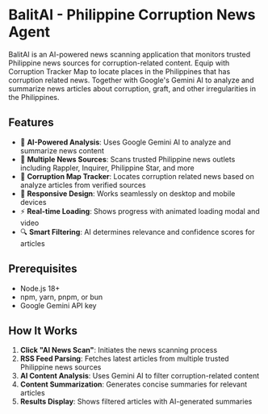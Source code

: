 # BalitAI - Philippine Corruption News Agent

BalitAI is an AI-powered news scanning application that monitors trusted Philippine news sources for corruption-related content. Equip with Corruption Tracker Map to locate places in the Philippines that 
has corruption related news. Together with Google's Gemini AI to analyze and summarize news articles about corruption, graft, and other irregularities in the Philippines.

## Features

- 🤖 **AI-Powered Analysis**: Uses Google Gemini AI to analyze and summarize news content
- 📰 **Multiple News Sources**: Scans trusted Philippine news outlets including Rappler, Inquirer, Philippine Star, and more
- 📍 **Corruption Map Tracker**: Locates corruption related news based on analyze articles from verified sources
- 📱 **Responsive Design**: Works seamlessly on desktop and mobile devices
- ⚡ **Real-time Loading**: Shows progress with animated loading modal and video
- 🔍 **Smart Filtering**: AI determines relevance and confidence scores for articles

## Prerequisites

- Node.js 18+ 
- npm, yarn, pnpm, or bun
- Google Gemini API key

## How It Works

1. **Click "AI News Scan"**: Initiates the news scanning process
2. **RSS Feed Parsing**: Fetches latest articles from multiple trusted Philippine news sources
3. **AI Content Analysis**: Uses Gemini AI to filter corruption-related content
4. **Content Summarization**: Generates concise summaries for relevant articles
5. **Results Display**: Shows filtered articles with AI-generated summaries